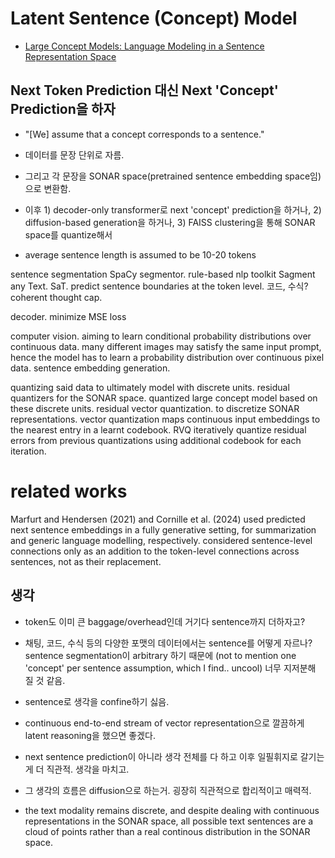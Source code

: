 # Latent Sentence (Concept) Model
- [Large Concept Models: Language Modeling in a Sentence Representation Space](https://arxiv.org/pdf/2412.08821)

## Next Token Prediction 대신 Next 'Concept' Prediction을 하자
- "[We] assume that a concept corresponds to a sentence."
- 데이터를 문장 단위로 자름.
- 그리고 각 문장을 SONAR space(pretrained sentence embedding space임)으로 변환함.
- 이후 1) decoder-only transformer로 next 'concept' prediction을 하거나, 2) diffusion-based generation을 하거나, 3) FAISS clustering을 통해 SONAR space를 quantize해서 

- average sentence length is assumed to be 10-20 tokens

sentence segmentation
SpaCy segmentor. rule-based nlp toolkit
Sagment any Text. SaT. predict sentence boundaries at the token level.
코드, 수식?
coherent thought cap.

decoder. minimize MSE loss

computer vision. aiming to learn conditional probability distributions over continuous data.
many different images may satisfy the same input prompt, hence the model has to learn a probability distribution over continuous pixel data. 
sentence embedding generation.

quantizing said data to ultimately model with discrete units.
residual quantizers for the SONAR space. quantized large concept model based on these discrete units.
residual vector quantization. to discretize SONAR representations.
vector quantization maps continuous input embeddings to the nearest entry in a learnt codebook.
RVQ iteratively quantize residual errors from previous quantizations using additional codebook for each iteration.


# related works
Marfurt and Hendersen (2021) and Cornille et al. (2024) used predicted next sentence embeddings in a fully generative setting, for summarization and generic language modelling, respectively. considered sentence-level connections only as an addition to the token-level connections across sentences, not as their replacement.






## 생각
- token도 이미 큰 baggage/overhead인데 거기다 sentence까지 더하자고?
- 채팅, 코드, 수식 등의 다양한 포맷의 데이터에서는 sentence를 어떻게 자르나? sentence segmentation이 arbitrary 하기 때문에 (not to mention one 'concept' per sentence assumption, which I find.. uncool) 너무 지저분해 질 것 같음.
- sentence로 생각을 confine하기 싫음.
- continuous end-to-end stream of vector representation으로 깔끔하게 latent reasoning을 했으면 좋겠다.
- next sentence prediction이 아니라 생각 전체를 다 하고 이후 일필휘지로 갈기는 게 더 직관적. 생각을 마치고.
- 그 생각의 흐름은 diffusion으로 하는거. 굉장히 직관적으로 합리적이고 매력적.

- the text modality remains discrete, and despite dealing with continuous representations in the SONAR space, all possible text sentences are a cloud of points rather than a real continous distribution in the SONAR space.
